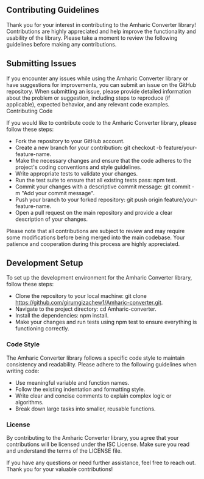 
## Contributing Guidelines

Thank you for your interest in contributing to the Amharic Converter library! Contributions are highly appreciated and help improve the functionality and usability of the library. Please take a moment to review the following guidelines before making any contributions.

## Submitting Issues

If you encounter any issues while using the Amharic Converter library or have suggestions for improvements, you can submit an issue on the GitHub repository. When submitting an issue, please provide detailed information about the problem or suggestion, including steps to reproduce (if applicable), expected behavior, and any relevant code examples.
Contributing Code

If you would like to contribute code to the Amharic Converter library, please follow these steps:

- Fork the repository to your GitHub account.
- Create a new branch for your contribution: git checkout -b feature/your-feature-name.
- Make the necessary changes and ensure that the code adheres to the project's coding conventions and style guidelines.
- Write appropriate tests to validate your changes.
- Run the test suite to ensure that all existing tests pass: npm test.
- Commit your changes with a descriptive commit message: git commit -m "Add your commit message".
- Push your branch to your forked repository: git push origin feature/your-feature-name.
- Open a pull request on the main repository and provide a clear description of your changes.

Please note that all contributions are subject to review and may require some modifications before being merged into the main codebase. Your patience and cooperation during this process are highly appreciated.

## Development Setup

To set up the development environment for the Amharic Converter library, follow these steps:

  -  Clone the repository to your local machine: git clone https://github.com/girumgizachew1/Amharic-converter.git.
   - Navigate to the project directory: cd Amharic-converter.
  -  Install the dependencies: npm install.
  -  Make your changes and run tests using npm test to ensure everything is functioning correctly.

### Code Style

The Amharic Converter library follows a specific code style to maintain consistency and readability. Please adhere to the following guidelines when writing code:

   - Use meaningful variable and function names.
   - Follow the existing indentation and formatting style.
   - Write clear and concise comments to explain complex logic or algorithms.
   - Break down large tasks into smaller, reusable functions.

### License

By contributing to the Amharic Converter library, you agree that your contributions will be licensed under the ISC License. Make sure you read and understand the terms of the LICENSE file.

If you have any questions or need further assistance, feel free to reach out. Thank you for your valuable contributions!